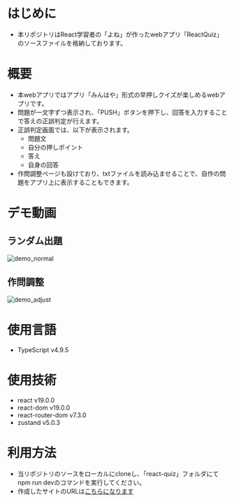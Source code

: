 # はじめに
- 本リポジトリはReact学習者の「よね」が作ったwebアプリ「ReactQuiz」のソースファイルを格納しております。

# 概要
- 本webアプリではアプリ「みんはや」形式の早押しクイズが楽しめるwebアプリです。
- 問題が一文字ずつ表示され、「PUSH」ボタンを押下し、回答を入力することで答えの正誤判定が行えます。
- 正誤判定画面では、以下が表示されます。
   - 問題文
   - 自分の押しポイント
   - 答え
   - 自身の回答
- 作問調整ページも設けており、txtファイルを読み込ませることで、自作の問題をアプリ上に表示することもできます。

# デモ動画
## ランダム出題
![demo_normal](https://github.com/user-attachments/assets/52aedbe7-33dc-4b9e-86ce-981203bacaa2)
## 作問調整
![demo_adjust](https://github.com/user-attachments/assets/59d0ff19-17d1-4196-88e6-5addf357d693)

# 使用言語
- TypeScript v4.9.5

# 使用技術
- react v19.0.0
- react-dom v19.0.0
- react-router-dom v7.3.0
- zustand v5.0.3

# 利用方法
- 当リポジトリのソースをローカルにcloneし、「react-quiz」フォルダにてnpm run devのコマンドを実行してください。
- 作成したサイトのURLは[こちらになります](https://www.yoneura.com/)
